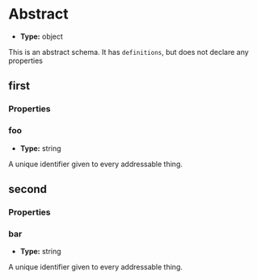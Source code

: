 


  
# Abstract

  
*  **Type:** object
  
This is an abstract schema. It has `definitions`, but does not declare any properties






##  first
### Properties

###  foo  
*  **Type:** string
  
 A unique identifier given to every addressable thing.

##  second
### Properties

###  bar  
*  **Type:** string
  
 A unique identifier given to every addressable thing.

